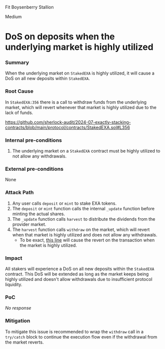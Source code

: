 Fit Boysenberry Stallion

Medium

# DoS on deposits when the underlying market is highly utilized

### Summary

When the underlying market on `StakedEXA` is highly utilized, it will cause a DoS on all new deposits within `StakedEXA`. 

### Root Cause

In `StakedEXA:356` there is a call to withdraw funds from the underlying market, which will revert whenever that market is highly utilized due to the lack of funds. 

https://github.com/sherlock-audit/2024-07-exactly-stacking-contracts/blob/main/protocol/contracts/StakedEXA.sol#L356

### Internal pre-conditions

1. The underlying market on a `StakedEXA` contract must be highly utilized to not allow any withdrawals.

### External pre-conditions

None

### Attack Path

1. Any user calls `deposit` or `mint` to stake EXA tokens. 
2. The `deposit` or `mint` function calls the internal `_update` function before minting the actual shares.
3. The `_update` function calls `harvest` to distribute the dividends from the provider market.
4. The `harvest` function calls `withdraw` on the market, which will revert when that market is highly utilized and does not allow any withdrawals. 
    - To be exact, [this line](https://github.com/sherlock-audit/2024-07-exactly-stacking-contracts/blob/main/protocol/contracts/Market.sol#L717) will cause the revert on the transaction when the market is highly utilized. 

### Impact

All stakers will experience a DoS on all new deposits within the `StakedEXA` contract. This DoS will be extended as long as the market keeps being highly utilized and doesn't allow withdrawals due to insufficient protocol liquidity.

### PoC

_No response_

### Mitigation

To mitigate this issue is recommended to wrap the `withdraw` call in a `try/catch` block to continue the execution flow even if the withdrawal from the market reverts. 